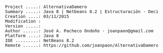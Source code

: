 <pre>

Project .....: AlternativaDamero
Summary .....: Java 8 | Netbeans 8.2 | Estructuración - Decisión [ Ampliación ] #05
Creation ....: 03/11/2015
Modification : 
Version .....: 
Author ......: José A. Pacheco Ondoño - joanpaon@gmail.com
Platform ....: Java 8
IDE .........: NetBeans 8.2
Remote ......: https://github.com/joanpaon/AlternativaDamero.git

</pre>
